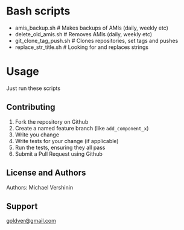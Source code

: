 Bash scripts 
==================
- amis_backup.sh         # Makes backups of AMIs (daily, weekly etc) 
- delete_old_amis.sh     # Removes AMIs (daily, weekly etc) 
- git_clone_tag_push.sh  # Clones repositories, set tags and pushes 
- replace_str_title.sh   # Looking for and replaces strings 


Usage
==================
Just run these scripts

	
Contributing
------------
1. Fork the repository on Github
2. Create a named feature branch (like `add_component_x`)
3. Write you change
4. Write tests for your change (if applicable)
5. Run the tests, ensuring they all pass
6. Submit a Pull Request using Github

License and Authors
-------------------
Authors: Michael Vershinin

Support
-------------------
goldver@gmail.com